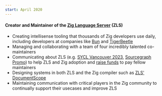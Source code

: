 ```yaml
---
start: April 2020
---
```


#### Creator and Maintainer of the [Zig Language Server](https://github.com/zigtools/zls) (ZLS)

- Creating intellisense tooling that thousands of Zig developers use daily, including developers at companies like [Bun](https://bun.sh/) and [TigerBeetle](https://tigerbeetle.com/)
- Managing and collaborating with a team of four incredibly talented co-maintainers
- Communicating about ZLS (e.g. [SYCL Vancouver 2023](https://www.youtube.com/watch?v=npb1rAYHpw8), [Sourcegraph Promo](https://www.youtube.com/watch?v=h_7o3yroYy4)) to help ZLS and Zig adoption and [raise funds](https://opencollective.com/zigtools) to pay fellow maintainers
- Designing systems in both ZLS and the Zig compiler such as [ZLS' DocumentScope](https://github.com/zigtools/zls/blob/master/src/DocumentScope.zig)
- Maintaining communication with critical players in the Zig community to continually support their usecases and improve ZLS
